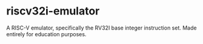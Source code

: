 # riscv32i-emulator
A RISC-V emulator, specifically the RV32I base integer instruction set.
Made entirely for education purposes.
